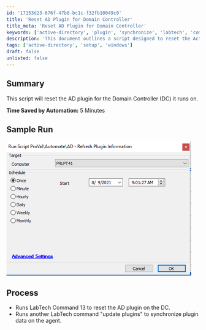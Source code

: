 ```yaml
---
id: '17153d23-676f-47b8-bc1c-f32fb10049c0'
title: 'Reset AD Plugin for Domain Controller'
title_meta: 'Reset AD Plugin for Domain Controller'
keywords: ['active-directory', 'plugin', 'synchronize', 'labtech', 'command']
description: 'This document outlines a script designed to reset the Active Directory plugin for the Domain Controller it operates on, detailing the process and expected time savings from automation.'
tags: ['active-directory', 'setup', 'windows']
draft: false
unlisted: false
---
```


## Summary

This script will reset the AD plugin for the Domain Controller (DC) it runs on.

**Time Saved by Automation:** 5 Minutes

## Sample Run

![Sample Run](../../../static/img/AD---Refresh-Plugin-Information/image_1.png)

## Process

- Runs LabTech Command 13 to reset the AD plugin on the DC.
- Runs another LabTech command "update plugins" to synchronize plugin data on the agent.

